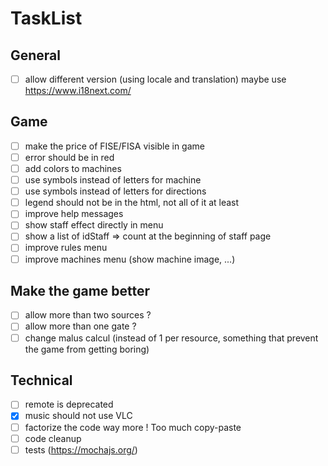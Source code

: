 # TaskList

## General
- [ ] allow different version (using locale and translation)
maybe use https://www.i18next.com/
  
## Game
- [ ] make the price of FISE/FISA visible in game
- [ ] error should be in red
- [ ] add colors to machines
- [ ] use symbols instead of letters for machine
- [ ] use symbols instead of letters for directions
- [ ] legend should not be in the html, not all of it at least
- [ ] improve help messages
- [ ] show staff effect directly in menu
- [ ] show a list of idStaff => count at the beginning of staff page
- [ ] improve rules menu
- [ ] improve machines menu (show machine image, ...)

## Make the game better
- [ ] allow more than two sources ?
- [ ] allow more than one gate ?
- [ ] change malus calcul (instead of 1 per resource, something that prevent the game from getting boring)

## Technical
- [ ] remote is deprecated
- [x] music should not use VLC
- [ ] factorize the code way more ! Too much copy-paste
- [ ] code cleanup
- [ ] tests (https://mochajs.org/)